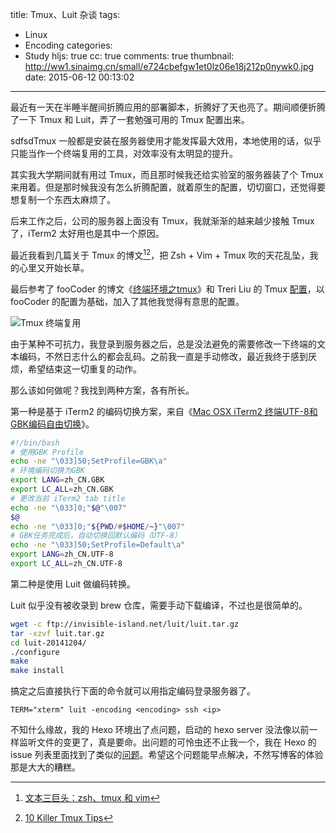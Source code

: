 title: Tmux、Luit 杂谈
tags:
  - Linux
  - Encoding
categories:
  - Study
hljs: true
cc: true
comments: true
thumbnail: http://ww1.sinaimg.cn/small/e724cbefgw1et0lz06e18j212p0nywk0.jpg
date: 2015-06-12 00:13:02
---

最近有一天在半睡半醒间折腾应用的部署脚本，折腾好了天也亮了。期间顺便折腾了一下 Tmux 和 Luit，弄了一套勉强可用的 Tmux 配置出来。

sdfsdTmux 一般都是安装在服务器使用才能发挥最大效用，本地使用的话，似乎只能当作一个终端复用的工具，对效率没有太明显的提升。

<!-- more -->

其实我大学期间就有用过 Tmux，而且那时候我还给实验室的服务器装了个 Tmux 来用着。但是那时候我没有怎么折腾配置，就着原生的配置，切切窗口，还觉得要想复制一个东西太麻烦了。

后来工作之后，公司的服务器上面没有 Tmux，我就渐渐的越来越少接触 Tmux 了，iTerm2 太好用也是其中一个原因。

最近我看到几篇关于 Tmux 的博文[^1][^2]，把 Zsh + Vim + Tmux 吹的天花乱坠，我的心里又开始长草。

[^1]: [文本三巨头：zsh、tmux 和 vim][2]
[^2]: [10 Killer Tmux Tips][5]

最后参考了 fooCoder 的博文《[终端环境之tmux][3]》和 Treri Liu 的 Tmux [配置][4]，以 fooCoder 的配置为基础，加入了其他我觉得有意思的配置。

![Tmux 终端复用](http://ww1.sinaimg.cn/large/e724cbefgw1et0lz06e18j212p0nywk0.jpg)

由于某种不可抗力，我登录到服务器之后，总是没法避免的需要修改一下终端的文本编码，不然日志什么的都会乱码。之前我一直是手动修改，最近我终于感到厌烦，希望结束这一切重复的动作。

那么该如何做呢？我找到两种方案，各有所长。

第一种是基于 iTerm2 的编码切换方案，来自《[Mac OSX iTerm2 终端UTF-8和GBK编码自由切换][6]》。

```bash
#!/bin/bash
# 使用GBK Profile
echo -ne "\033]50;SetProfile=GBK\a"
# 环境编码切换为GBK
export LANG=zh_CN.GBK
export LC_ALL=zh_CN.GBK
# 更改当前 iTerm2 tab title
echo -ne "\033]0;"$@"\007"
$@
echo -ne "\033]0;"${PWD/#$HOME/~}"\007"
# GBK任务完成后，自动切换回默认编码（UTF-8）
echo -ne "\033]50;SetProfile=Default\a"
export LANG=zh_CN.UTF-8
export LC_ALL=zh_CN.UTF-8
```

第二种是使用 Luit 做编码转换。

Luit 似乎没有被收录到 brew 仓库，需要手动下载编译，不过也是很简单的。

```bash
wget -c ftp://invisible-island.net/luit/luit.tar.gz
tar -xzvf luit.tar.gz
cd luit-20141204/
./configure
make
make install
```

搞定之后直接执行下面的命令就可以用指定编码登录服务器了。

```
TERM="xterm" luit -encoding <encoding> ssh <ip>
```

不知什么缘故，我的 Hexo 环境出了点问题，启动的 hexo server 没法像以前一样监听文件的变更了，真是要命。出问题的可怜虫还不止我一个，我在 Hexo 的 issue 列表里面找到了类似的[问题][1]。希望这个问题能早点解决，不然写博客的体验那是大大的糟糕。

[1]: https://github.com/hexojs/hexo/issues/1175
[2]: http://blog.jobbole.com/86571/
[3]: http://foocoder.com/blog/zhong-duan-huan-jing-zhi-tmux.html
[4]: https://github.com/Treri/dotfile/blob/master/tmux/tmux.conf
[5]: http://www.sitepoint.com/10-killer-tmux-tips/
[6]: http://blog.chenxiaosheng.com/posts/2013-10-29/mac_osx_iterm2_utf8_gbk_switch.html

